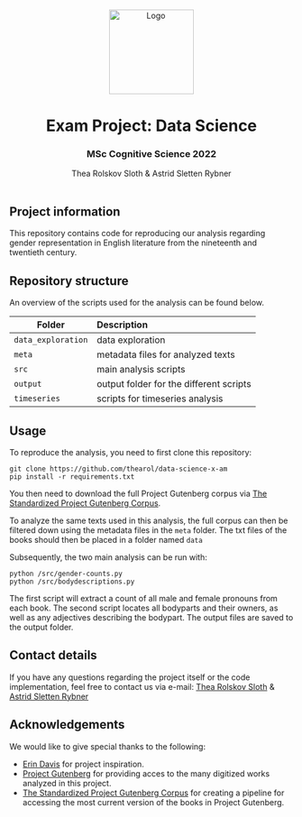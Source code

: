 <br />
<p align="center">
  <a href="https://github.com/DaDebias/cool_programmer_tshirts2.0">
    <img src="book.png" alt="Logo" width=150 height=150>
  </a>
  
  <h1 align="center">Exam Project: Data Science</h1> 
  <h3 align="center">MSc Cognitive Science 2022</h3> 


  <p align="center">
    Thea Rolskov Sloth & Astrid Sletten Rybner
    <br />
    <a 
    Aarhus University
    a>
    <br />
  </p>
</p>


## Project information
This repository contains code for reproducing our analysis regarding gender representation in English literature from the nineteenth and twentieth century. 


## Repository structure
An overview of the scripts used for the analysis can be found below.  

| Folder | Description|
|--------|:-----------|
```data_exploration``` | data exploration  
```meta``` | metadata files for analyzed texts 
```src```| main analysis scripts
```output``` | output folder for the different scripts 
```timeseries```| scripts for timeseries analysis


## Usage
To reproduce the analysis, you need to first clone this repository:

```
git clone https://github.com/thearol/data-science-x-am
pip install -r requirements.txt
```

You then need to download the full Project Gutenberg corpus via [The Standardized Project Gutenberg Corpus](https://github.com/pgcorpus/gutenberg).

To analyze the same texts used in this analysis, the full corpus can then be filtered down using the metadata files in the ```meta``` folder. The txt files of the books should then be placed in a folder named ```data```

Subsequently, the two main analysis can be run with: 
``` 
python /src/gender-counts.py 
python /src/bodydescriptions.py 
```
The first script will extract a count of all male and female pronouns from each book. 
The second script locates all bodyparts and their owners, as well as any adjectives describing the bodypart. 
The output files are saved to the output folder. 


## Contact details
If you have any questions regarding the project itself or the code implementation, feel free to contact us via e-mail: [Thea Rolskov Sloth](mailto:201706833@post.au.dk) & [Astrid Sletten Rybner](mailto:201808935@post.au.dk)

## Acknowledgements
We would like to give special thanks to the following:
* [Erin Davis](https://github.com/erdavis1/GenderedDescriptions) for project inspiration.
* [Project Gutenberg](https://www.gutenberg.org/) for providing acces to the many digitized works analyzed in this project. 
* [The Standardized Project Gutenberg Corpus](https://github.com/pgcorpus/gutenberg) for creating a pipeline for accessing the most current version of the books in Project Gutenberg. 
